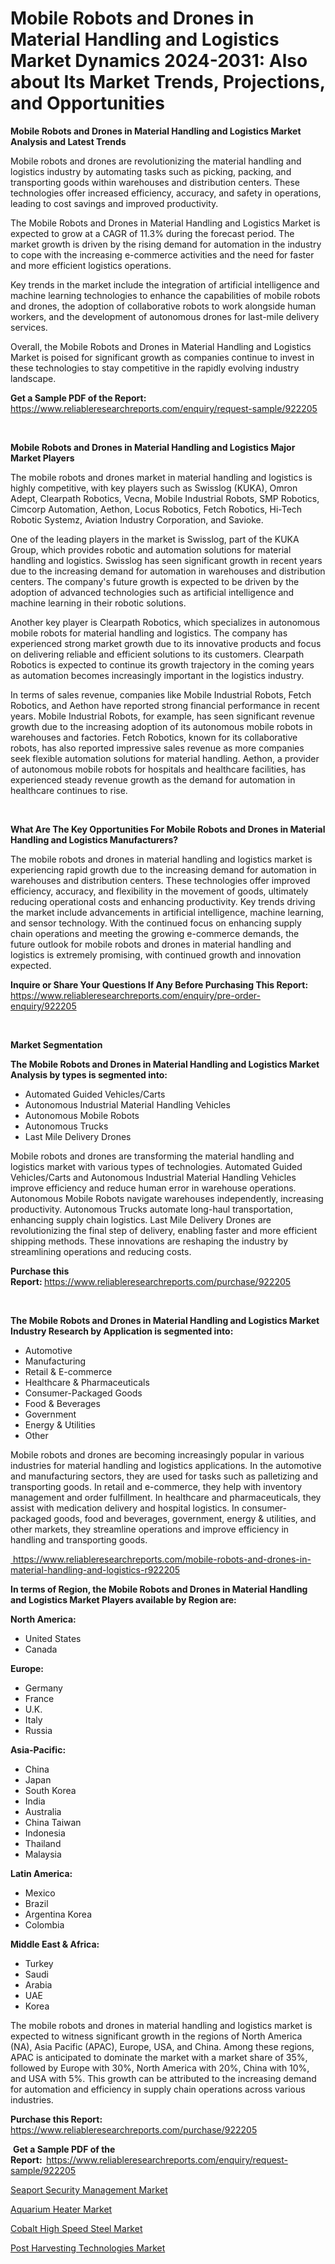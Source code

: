 <p><h1>Mobile Robots and Drones in Material Handling and Logistics Market Dynamics 2024-2031: Also about Its Market Trends, Projections, and Opportunities</h1></p><p><strong>Mobile Robots and Drones in Material Handling and Logistics Market Analysis and Latest Trends</strong></p>
<p><p>Mobile robots and drones are revolutionizing the material handling and logistics industry by automating tasks such as picking, packing, and transporting goods within warehouses and distribution centers. These technologies offer increased efficiency, accuracy, and safety in operations, leading to cost savings and improved productivity.</p><p>The Mobile Robots and Drones in Material Handling and Logistics Market is expected to grow at a CAGR of 11.3% during the forecast period. The market growth is driven by the rising demand for automation in the industry to cope with the increasing e-commerce activities and the need for faster and more efficient logistics operations. </p><p>Key trends in the market include the integration of artificial intelligence and machine learning technologies to enhance the capabilities of mobile robots and drones, the adoption of collaborative robots to work alongside human workers, and the development of autonomous drones for last-mile delivery services.</p><p>Overall, the Mobile Robots and Drones in Material Handling and Logistics Market is poised for significant growth as companies continue to invest in these technologies to stay competitive in the rapidly evolving industry landscape.</p></p>
<p><strong>Get a Sample PDF of the Report:&nbsp;</strong> <a href="https://www.reliableresearchreports.com/enquiry/request-sample/922205">https://www.reliableresearchreports.com/enquiry/request-sample/922205</a></p>
<p>&nbsp;</p>
<p><strong>Mobile Robots and Drones in Material Handling and Logistics Major Market Players</strong></p>
<p><p>The mobile robots and drones market in material handling and logistics is highly competitive, with key players such as Swisslog (KUKA), Omron Adept, Clearpath Robotics, Vecna, Mobile Industrial Robots, SMP Robotics, Cimcorp Automation, Aethon, Locus Robotics, Fetch Robotics, Hi-Tech Robotic Systemz, Aviation Industry Corporation, and Savioke.</p><p>One of the leading players in the market is Swisslog, part of the KUKA Group, which provides robotic and automation solutions for material handling and logistics. Swisslog has seen significant growth in recent years due to the increasing demand for automation in warehouses and distribution centers. The company's future growth is expected to be driven by the adoption of advanced technologies such as artificial intelligence and machine learning in their robotic solutions.</p><p>Another key player is Clearpath Robotics, which specializes in autonomous mobile robots for material handling and logistics. The company has experienced strong market growth due to its innovative products and focus on delivering reliable and efficient solutions to its customers. Clearpath Robotics is expected to continue its growth trajectory in the coming years as automation becomes increasingly important in the logistics industry.</p><p>In terms of sales revenue, companies like Mobile Industrial Robots, Fetch Robotics, and Aethon have reported strong financial performance in recent years. Mobile Industrial Robots, for example, has seen significant revenue growth due to the increasing adoption of its autonomous mobile robots in warehouses and factories. Fetch Robotics, known for its collaborative robots, has also reported impressive sales revenue as more companies seek flexible automation solutions for material handling. Aethon, a provider of autonomous mobile robots for hospitals and healthcare facilities, has experienced steady revenue growth as the demand for automation in healthcare continues to rise.</p></p>
<p>&nbsp;</p>
<p><strong>What Are The Key Opportunities For Mobile Robots and Drones in Material Handling and Logistics Manufacturers?</strong></p>
<p><p>The mobile robots and drones in material handling and logistics market is experiencing rapid growth due to the increasing demand for automation in warehouses and distribution centers. These technologies offer improved efficiency, accuracy, and flexibility in the movement of goods, ultimately reducing operational costs and enhancing productivity. Key trends driving the market include advancements in artificial intelligence, machine learning, and sensor technology. With the continued focus on enhancing supply chain operations and meeting the growing e-commerce demands, the future outlook for mobile robots and drones in material handling and logistics is extremely promising, with continued growth and innovation expected.</p></p>
<p><strong>Inquire or Share Your Questions If Any Before Purchasing This Report:</strong> <a href="https://www.reliableresearchreports.com/enquiry/pre-order-enquiry/922205">https://www.reliableresearchreports.com/enquiry/pre-order-enquiry/922205</a></p>
<p>&nbsp;</p>
<p><strong>Market Segmentation</strong></p>
<p><strong>The Mobile Robots and Drones in Material Handling and Logistics Market Analysis by types is segmented into:</strong></p>
<p><ul><li>Automated Guided Vehicles/Carts</li><li>Autonomous Industrial Material Handling Vehicles</li><li>Autonomous Mobile Robots</li><li>Autonomous Trucks</li><li>Last Mile Delivery Drones</li></ul></p>
<p><p>Mobile robots and drones are transforming the material handling and logistics market with various types of technologies. Automated Guided Vehicles/Carts and Autonomous Industrial Material Handling Vehicles improve efficiency and reduce human error in warehouse operations. Autonomous Mobile Robots navigate warehouses independently, increasing productivity. Autonomous Trucks automate long-haul transportation, enhancing supply chain logistics. Last Mile Delivery Drones are revolutionizing the final step of delivery, enabling faster and more efficient shipping methods. These innovations are reshaping the industry by streamlining operations and reducing costs.</p></p>
<p><strong>Purchase this Report:&nbsp;</strong><a href="https://www.reliableresearchreports.com/purchase/922205">https://www.reliableresearchreports.com/purchase/922205</a></p>
<p>&nbsp;</p>
<p><strong>The Mobile Robots and Drones in Material Handling and Logistics Market Industry Research by Application is segmented into:</strong></p>
<p><ul><li>Automotive</li><li>Manufacturing</li><li>Retail & E-commerce</li><li>Healthcare & Pharmaceuticals</li><li>Consumer-Packaged Goods</li><li>Food & Beverages</li><li>Government</li><li>Energy & Utilities</li><li>Other</li></ul></p>
<p><p>Mobile robots and drones are becoming increasingly popular in various industries for material handling and logistics applications. In the automotive and manufacturing sectors, they are used for tasks such as palletizing and transporting goods. In retail and e-commerce, they help with inventory management and order fulfillment. In healthcare and pharmaceuticals, they assist with medication delivery and hospital logistics. In consumer-packaged goods, food and beverages, government, energy & utilities, and other markets, they streamline operations and improve efficiency in handling and transporting goods.</p></p>
<p><a href="https://www.reliableresearchreports.com/mobile-robots-and-drones-in-material-handling-and-logistics-r922205">&nbsp;https://www.reliableresearchreports.com/mobile-robots-and-drones-in-material-handling-and-logistics-r922205</a></p>
<p><strong>In terms of Region, the Mobile Robots and Drones in Material Handling and Logistics Market Players available by Region are:</strong></p>
<p>
    <p> <strong> North America: </strong>
        <ul>
            <li>United States</li>
            <li>Canada</li>
        </ul>
        </p> 
    <p> <strong> Europe: </strong>
        <ul>
            <li>Germany</li>
            <li>France</li>
            <li>U.K.</li>
            <li>Italy</li>
            <li>Russia</li>
        </ul>
        </p> 
    <p> <strong> Asia-Pacific: </strong>
        <ul>
            <li>China</li>
            <li>Japan</li>
            <li>South Korea</li>
            <li>India</li>
            <li>Australia</li>
            <li>China Taiwan</li>
            <li>Indonesia</li>
            <li>Thailand</li>
            <li>Malaysia</li>
        </ul>
        </p> 
    <p> <strong> Latin America: </strong>
        <ul>
            <li>Mexico</li>
            <li>Brazil</li>
            <li>Argentina Korea</li>
            <li>Colombia</li>
        </ul>
        </p> 
    <p> <strong> Middle East & Africa: </strong>
        <ul>
            <li>Turkey</li>
            <li>Saudi</li>
            <li>Arabia</li>
            <li>UAE</li>
            <li>Korea</li>
        </ul>
    </p>
    </p>
<p><p>The mobile robots and drones in material handling and logistics market is expected to witness significant growth in the regions of North America (NA), Asia Pacific (APAC), Europe, USA, and China. Among these regions, APAC is anticipated to dominate the market with a market share of 35%, followed by Europe with 30%, North America with 20%, China with 10%, and USA with 5%. This growth can be attributed to the increasing demand for automation and efficiency in supply chain operations across various industries.</p></p>
<p><strong>Purchase this Report: </strong><a href="https://www.reliableresearchreports.com/purchase/922205">https://www.reliableresearchreports.com/purchase/922205</a></p>
<p>&nbsp;<strong>Get a Sample PDF of the Report:&nbsp;&nbsp;</strong><a href="https://www.reliableresearchreports.com/enquiry/request-sample/922205">https://www.reliableresearchreports.com/enquiry/request-sample/922205</a></p>
<p><strong></strong></p>
<p><p><a href="https://github.com/joannesouthgate/Market-Research-Report-List-3/blob/main/seaport-security-management-market.md">Seaport Security Management Market</a></p><p><a href="https://www.linkedin.com/pulse/aquarium-heater-market-research-report-its-history-forecast-kyh0e?trackingId=nPvaS1J2U%2BokRjOqG6awcA%3D%3D">Aquarium Heater Market</a></p><p><a href="https://www.linkedin.com/pulse/cobalt-high-speed-steel-market-dynamics-2024-2031-also-its-qzjse?trackingId=keiedi4ku9l22S0xV%2BHj6Q%3D%3D">Cobalt High Speed Steel Market</a></p><p><a href="https://github.com/sofayahoo2023/Market-Research-Report-List-4/blob/main/post-harvesting-technologies-market.md">Post Harvesting Technologies Market</a></p></p>